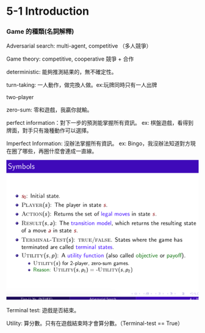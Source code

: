 # 5-1 Introduction

### Game 的種類(名詞解釋)

Adversarial search: multi-agent, competitive （多人競爭）

Game theory: competitive, cooperative 競爭 + 合作

deterministic: 能夠推測結果的，無不確定性。

turn-taking: 一人動作，做完換人做。ex:玩牌同時只有一人出牌

two-player

zero-sum: 零和遊戲，我贏你就輸。

perfect information：對下一步的預測能掌握所有資訊。 ex: 棋盤遊戲，看得到牌面，對手只有幾種動作可以選擇。

Imperfect Information: 沒辦法掌握所有資訊。 ex: Bingo，我沒辦法知道對方現在圈了哪些，再圈什麼會連成一直線。

![5-1%20Introduction%200cf93a7e74fa497c8355612e036f7e45/_2020-04-28_9.06.24.png](5-1%20Introduction%200cf93a7e74fa497c8355612e036f7e45/_2020-04-28_9.06.24.png)

Terminal test:  遊戲是否結束。

Utility: 算分數。只有在遊戲結束時才會算分數。（Terminal-test == True）